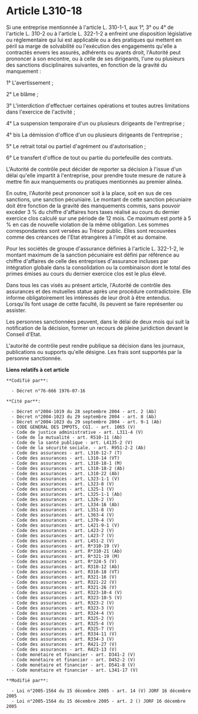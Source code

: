 # Article L310-18

Si une entreprise mentionnée à l'article L. 310-1-1, aux 1°, 3° ou 4° de l'article L. 310-2 ou à l'article L. 322-1-2 a
enfreint une disposition législative ou réglementaire qui lui est applicable ou a des pratiques qui mettent en péril sa marge
de solvabilité ou l'exécution des engagements qu'elle a contractés envers les assurés, adhérents ou ayants droit, l'Autorité
peut prononcer à son encontre, ou à celle de ses dirigeants, l'une ou plusieurs des sanctions disciplinaires suivantes, en
fonction de la gravité du manquement :

1° L'avertissement ;

2° Le blâme ;

3° L'interdiction d'effectuer certaines opérations et toutes autres limitations dans l'exercice de l'activité ;

4° La suspension temporaire d'un ou plusieurs dirigeants de l'entreprise ;

4° bis La démission d'office d'un ou plusieurs dirigeants de l'entreprise ;

5° Le retrait total ou partiel d'agrément ou d'autorisation ;

6° Le transfert d'office de tout ou partie du portefeuille des contrats.

L'Autorité de contrôle peut décider de reporter sa décision à l'issue d'un délai qu'elle impartit à l'entreprise, pour
prendre toute mesure de nature à mettre fin aux manquements ou pratiques mentionnés au premier alinéa.

En outre, l'Autorité peut prononcer soit à la place, soit en sus de ces sanctions, une sanction pécuniaire. Le montant de
cette sanction pécuniaire doit être fonction de la gravité des manquements commis, sans pouvoir excéder 3 % du chiffre
d'affaires hors taxes réalisé au cours du dernier exercice clos calculé sur une période de 12 mois. Ce maximum est porté à 5
% en cas de nouvelle violation de la même obligation. Les sommes correspondantes sont versées au Trésor public. Elles sont
recouvrées comme des créances de l'Etat étrangères à l'impôt et au domaine.

Pour les sociétés de groupe d'assurance définies à l'article L. 322-1-2, le montant maximum de la sanction pécuniaire est
défini par référence au chiffre d'affaires de celle des entreprises d'assurance incluses par intégration globale dans la
consolidation ou la combinaison dont le total des primes émises au cours du dernier exercice clos est le plus élevé.

Dans tous les cas visés au présent article, l'Autorité de contrôle des assurances et des mutuelles statue après une procédure
contradictoire. Elle informe obligatoirement les intéressés de leur droit à être entendus. Lorsqu'ils font usage de cette
faculté, ils peuvent se faire représenter ou assister.

Les personnes sanctionnées peuvent, dans le délai de deux mois qui suit la notification de la décision, former un recours de
pleine juridiction devant le Conseil d'Etat.

L'autorité de contrôle peut rendre publique sa décision dans les journaux, publications ou supports qu'elle désigne. Les
frais sont supportés par la personne sanctionnée.

**Liens relatifs à cet article**

	**Codifié par**:

	  - Décret n°76-666 1976-07-16

	**Cité par**:

	  - Décret n°2004-1019 du 28 septembre 2004 - art. 2 (Ab)
	  - Décret n°2004-1023 du 29 septembre 2004 - art. 8 (Ab)
	  - Décret n°2004-1023 du 29 septembre 2004 - art. 9-1 (Ab)
	  - CODE GENERAL DES IMPOTS, CGI. - art. 1065 (V)
	  - Code de justice administrative - art. L311-4 (V)
	  - Code de la mutualité - art. R510-11 (Ab)
	  - Code de la santé publique - art. L4135-2 (V)
	  - Code de la sécurité sociale. - art. R951-2-2 (Ab)
	  - Code des assurances - art. L310-12-7 (T)
	  - Code des assurances - art. L310-14 (VT)
	  - Code des assurances - art. L310-18-1 (M)
	  - Code des assurances - art. L310-18-2 (Ab)
	  - Code des assurances - art. L310-22 (Ab)
	  - Code des assurances - art. L323-1-1 (V)
	  - Code des assurances - art. L323-8 (V)
	  - Code des assurances - art. L325-1 (V)
	  - Code des assurances - art. L325-1-1 (Ab)
	  - Code des assurances - art. L326-2 (V)
	  - Code des assurances - art. L334-16 (Ab)
	  - Code des assurances - art. L351-8 (V)
	  - Code des assurances - art. L363-4 (V)
	  - Code des assurances - art. L370-4 (V)
	  - Code des assurances - art. L421-9-1 (V)
	  - Code des assurances - art. L423-2 (V)
	  - Code des assurances - art. L423-7 (V)
	  - Code des assurances - art. L451-2 (V)
	  - Code des assurances - art. R*310-19 (V)
	  - Code des assurances - art. R*310-21 (Ab)
	  - Code des assurances - art. R*321-19 (M)
	  - Code des assurances - art. R*324-5 (V)
	  - Code des assurances - art. R310-12 (Ab)
	  - Code des assurances - art. R310-18 (VT)
	  - Code des assurances - art. R321-16 (V)
	  - Code des assurances - art. R321-22 (V)
	  - Code des assurances - art. R321-26 (V)
	  - Code des assurances - art. R323-10-4 (V)
	  - Code des assurances - art. R323-10-5 (V)
	  - Code des assurances - art. R323-2 (V)
	  - Code des assurances - art. R323-3 (V)
	  - Code des assurances - art. R324-4 (V)
	  - Code des assurances - art. R325-2 (V)
	  - Code des assurances - art. R325-4 (V)
	  - Code des assurances - art. R325-7 (V)
	  - Code des assurances - art. R334-11 (V)
	  - Code des assurances - art. R334-3 (V)
	  - Code des assurances - art. R421-27 (V)
	  - Code des assurances - art. R423-13 (V)
	  - Code monétaire et financier - art. D341-2 (V)
	  - Code monétaire et financier - art. D452-2 (V)
	  - Code monétaire et financier - art. D541-8 (V)
	  - Code monétaire et financier - art. L341-17 (V)

	**Modifié par**:

	  - Loi n°2005-1564 du 15 décembre 2005 - art. 14 (V) JORF 16 décembre 2005
	  - Loi n°2005-1564 du 15 décembre 2005 - art. 2 () JORF 16 décembre 2005
